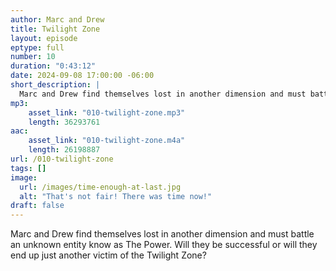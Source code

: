 ```yaml
---
author: Marc and Drew
title: Twilight Zone
layout: episode
eptype: full
number: 10
duration: "0:43:12"
date: 2024-09-08 17:00:00 -06:00 
short_description: |
  Marc and Drew find themselves lost in another dimension and must battle an unknown entity know as The Power. Will they be successful or will they end up just another victim of the Twilight Zone? 
mp3:
    asset_link: "010-twilight-zone.mp3"
    length: 36293761
aac:
    asset_link: "010-twilight-zone.m4a"
    length: 26198887 
url: /010-twilight-zone
tags: []
image: 
  url: /images/time-enough-at-last.jpg
  alt: "That's not fair! There was time now!"
draft: false
---
```

Marc and Drew find themselves lost in another dimension and must battle an unknown entity know as The Power. Will they be successful or will they end up just another victim of the Twilight Zone? 
